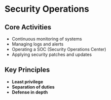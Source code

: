 # Security Operations

## Core Activities
- Continuous monitoring of systems  
- Managing logs and alerts  
- Operating a SOC (Security Operations Center)  
- Applying security patches and updates  

## Key Principles
- **Least privilege**  
- **Separation of duties**  
- **Defense in depth**
